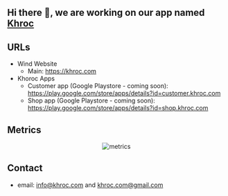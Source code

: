 ## Hi there 👋, we are working on our app named [Khroc](https://khroc.com)

## URLs

- Wind Website
  - Main: <https://khroc.com>
- Khoroc Apps
  - Customer app (Google Playstore - coming soon): <https://play.google.com/store/apps/details?id=customer.khroc.com>
  - Shop app (Google Playstore - coming soon): <https://play.google.com/store/apps/details?id=shop.khroc.com>

## Metrics

<p align="center">
  <img src="https://github.com/khroc/.github/blob/main/profile/metrics.svg" alt="metrics" />
</p>

## Contact

- email: <info@khroc.com> and <khroc.com@gmail.com>
